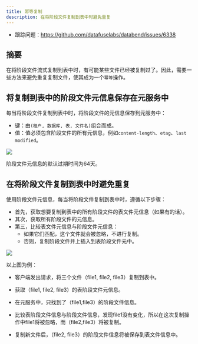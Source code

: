 ```yaml
---
title: 幂等复制
description: 在将阶段文件复制到表中时避免重复
---
```


- 跟踪问题：https://github.com/datafuselabs/databend/issues/6338

## 摘要

在将阶段文件流式复制到表中时，有可能某些文件已经被复制过了。因此，需要一些方法来避免重复复制文件，使其成为一个`幂等`操作。

## 将复制到表中的阶段文件元信息保存在元服务中

每当将阶段文件复制到表中时，将阶段文件的元信息保存到元服务中：

- 键：由`(租户, 数据库, 表, 文件名)`组合而成。
- 值：值必须包含阶段文件的所有元信息，例如`content-length`、`etag`、`last modified`。



![](/img/rfc/20220909-idempotent-copy/stage-file-meta.png)



阶段文件元信息的默认过期时间为64天。

## 在将阶段文件复制到表中时避免重复

使用阶段文件元信息，每当将阶段文件复制到表中时，遵循以下步骤：

* 首先，获取想要复制到表中的所有阶段文件的表文件元信息（如果有的话）。
* 其次，获取所有阶段文件的元信息。
* 第三，比较表文件元信息与阶段文件元信息：
  * 如果它们匹配，这个文件就会被忽略，不进行复制。
  * 否则，复制阶段文件并上插入到表阶段文件元中。



![](/img/rfc/20220909-idempotent-copy/example.png)



以上图为例：

* 客户端发出请求，将三个文件（file1, file2, file3）复制到表中。

* 获取（file1, file2, file3）的表阶段文件元信息。

* 在元服务中，只找到了（file1,file3）的阶段文件信息。

* 比较表阶段文件信息与阶段文件信息，发现file1没有变化，所以在这次复制操作中file1将被忽略，而（file2,file3）将被复制。

* 复制新文件后，（file2, file3）的阶段文件信息将被保存到表文件信息中。

